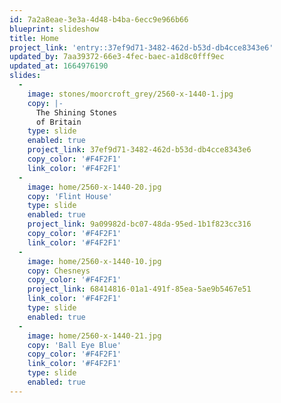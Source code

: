 ```yaml
---
id: 7a2a8eae-3e3a-4d48-b4ba-6ecc9e966b66
blueprint: slideshow
title: Home
project_link: 'entry::37ef9d71-3482-462d-b53d-db4cce8343e6'
updated_by: 7aa39372-66e3-4fec-baec-a1d8c0fff9ec
updated_at: 1664976190
slides:
  -
    image: stones/moorcroft_grey/2560-x-1440-1.jpg
    copy: |-
      The Shining Stones
      of Britain
    type: slide
    enabled: true
    project_link: 37ef9d71-3482-462d-b53d-db4cce8343e6
    copy_color: '#F4F2F1'
    link_color: '#F4F2F1'
  -
    image: home/2560-x-1440-20.jpg
    copy: 'Flint House'
    type: slide
    enabled: true
    project_link: 9a09982d-bc07-48da-95ed-1b1f823cc316
    copy_color: '#F4F2F1'
    link_color: '#F4F2F1'
  -
    image: home/2560-x-1440-10.jpg
    copy: Chesneys
    copy_color: '#F4F2F1'
    project_link: 68414816-01a1-491f-85ea-5ae9b5467e51
    link_color: '#F4F2F1'
    type: slide
    enabled: true
  -
    image: home/2560-x-1440-21.jpg
    copy: 'Ball Eye Blue'
    copy_color: '#F4F2F1'
    link_color: '#F4F2F1'
    type: slide
    enabled: true
---
```

